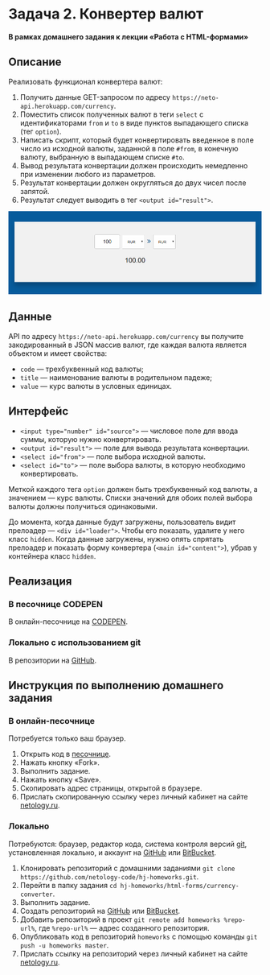# Задача 2. Конвертер валют

#### В рамках домашнего задания к лекции «Работа с HTML-формами»

## Описание

Реализовать функционал конвертера валют:

1. Получить данные GET-запросом по адресу `https://neto-api.herokuapp.com/currency`.
2. Поместить список полученных валют в теги `select` с идентификаторами `from` и `to` в виде пунктов выпадающего списка (тег `option`).
3. Написать скрипт, который будет конвертировать введенное в поле число из исходной валюты, заданной в поле `#from`, в конечную валюту, выбранную в выпадающем списке `#to`.
4. Вывод результата конвертации должен происходить немедленно при изменении любого из параметров.
5. Результат конвертации должен округляться до двух чисел после запятой.
6. Результат следует выводить в тег `<output id="result">`.

![Пример конвертера](./res/currency-converter.png)

## Данные

API по адресу `https://neto-api.herokuapp.com/currency` вы получите закодированный в JSON массив валют, где каждая валюта является объектом и имеет свойства:
- `code` — трехбуквенный код валюты;
- `title` — наименование валюты в родительном падеже;
- `value` — курс валюты в условных единицах.

## Интерфейс

- `<input type="number" id="source">` — числовое поле для ввода суммы, которую нужно конвертировать.
- `<output id="result">` — поле для вывода результата конвертации.
- `<select id="from">` — поле выбора исходной валюты.
- `<select id="to">` — поле выбора валюты, в которую необходимо конвертировать.

Меткой каждого тега `option` должен быть трехбуквенный код валюты, а значением — курс валюты. Списки значений для обоих полей выбора валюты должны получиться одинаковыми.

До момента, когда данные будут загружены, пользователь видит прелоадер — `<div id="loader">`. Чтобы его показать, удалите у него класс `hidden`. Когда данные загружены, нужно опять спрятать прелоадер и показать форму конвертера (`<main id="content">`), убрав у контейнера класс `hidden`.

## Реализация

### В песочнице CODEPEN

В онлайн-песочнице на [CODEPEN](https://codepen.io/solarrust/pen/xdLRvL).

### Локально с использованием git

В репозитории на [GitHub](https://github.com/netology-code/hj-homeworks/tree/master/html-forms/currency-converter).

## Инструкция по выполнению домашнего задания

### В онлайн-песочнице

Потребуется только ваш браузер.

1. Открыть код в [песочнице](https://codepen.io/solarrust/pen/xdLRvL).
2. Нажать кнопку «Fork».
3. Выполнить задание.
4. Нажать кнопку «Save».
5. Скопировать адрес страницы, открытой в браузере.
6. Прислать скопированную ссылку через личный кабинет на сайте [netology.ru](http://netology.ru/).    

### Локально

Потребуются: браузер, редактор кода, система контроля версий [git](https://git-scm.com), установленная локально, и аккаунт на [GitHub](https://github.com/) или [BitBucket](https://bitbucket.org/).

1. Клонировать репозиторий с домашними заданиями `git clone https://github.com/netology-code/hj-homeworks.git`.
2. Перейти в папку задания `cd hj-homeworks/html-forms/currency-converter`.
3. Выполнить задание.
4. Создать репозиторий на [GitHub](https://github.com/) или [BitBucket](https://bitbucket.org/).
5. Добавить репозиторий в проект `git remote add homeworks %repo-url%`, где `%repo-url%` — адрес созданного репозитория.
6. Опубликовать код в репозиторий `homeworks` с помощью команды `git push -u homeworks master`.
7. Прислать ссылку на репозиторий через личный кабинет на сайте [netology.ru](http://netology.ru/).
